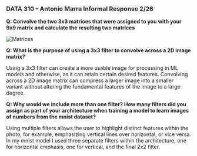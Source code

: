 ### DATA 310 - Antonio Marra Informal Response 2/26 ###

   **Q: Convolve the two 3x3 matrices that were assigned to you with your 9x9 
   matrix and calculate the resulting two matrices**
   
   ![Matrices](/DATA310/matrices.jpg)
   
   **Q: What is the purpose of using a 3x3 filter to convolve across a 2D image matrix?**
   
   Using a 3x3 filter can create a more usable image for processing in ML models and otherwise, as it 
   can retain certain desired features. Convolving across a 2D image matrix can compress a larger image 
   into a smaller variant without altering the fundamental features of the image to a large degree.
   
   **Q: Why would we include more than one filter? How many filters did you assign as 
   part of your architecture when training a model to learn images of numbers from the 
   mnist dataset?** 
   
   Using multiple filters allows the user to highlight distinct features within the photo, for example,
   emphasizing vertical lines over horizontal, or vice versa. In my mnist model I used three separate filters 
   within the architecture, one for horizontal emphasis, one for vertical, and the final 2x2 filter.
   
   
